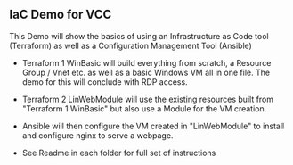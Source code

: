 ## IaC Demo for VCC 

This Demo will show the basics of using an Infrastructure as Code tool (Terraform) as well as a Configuration Management Tool (Ansible)

* Terraform 1 WinBasic will build everything from scratch, a Resource Group / Vnet etc. as well as a basic Windows VM all in one file. The demo for this will conclude with RDP access.

* Terraform 2 LinWebModule will use the existing resources built from "Terraform 1 WinBasic" but also use a Module for the VM creation. 

* Ansible will then configure the VM created in "LinWebModule" to install and configure nginx to serve a webpage. 

* See Readme in each folder for full set of instructions